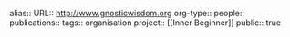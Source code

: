 alias::
URL:: http://www.gnosticwisdom.org
org-type::
people::
publications:: 
tags:: organisation
project:: [[Inner Beginner]] 
public:: true
